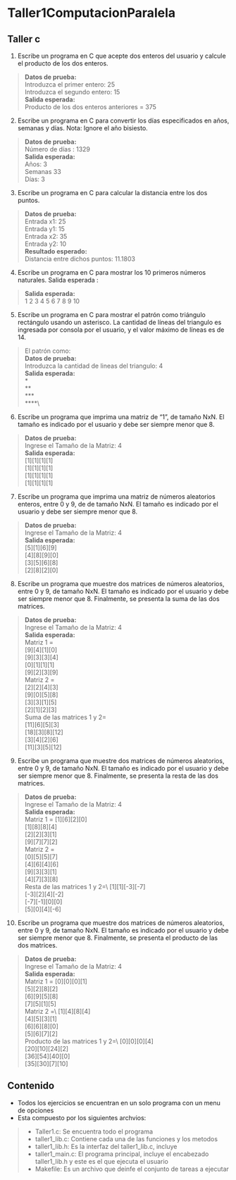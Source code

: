 # Taller1ComputacionParalela

## Taller c
1. Escribe un programa en C que acepte dos enteros del usuario y calcule el producto de los
dos enteros.
> **Datos de prueba:**\
> Introduzca el primer entero: 25 \
>Introduzca el segundo entero: 15 \
>**Salida esperada:**\
>Producto de los dos enteros anteriores = 375 

2. Escribe un programa en C para convertir los días especificados en años, semanas y días.
Nota: Ignore el año bisiesto.
> **Datos de prueba:**\
> Número de días : 1329\
> **Salida esperada:**\
> Años: 3 \
> Semanas 33\
> Días: 3 

3. Escribe un programa en C para calcular la distancia entre los dos puntos.
> **Datos de prueba:**\
> Entrada x1: 25 \
> Entrada y1: 15 \
> Entrada x2: 35 \
> Entrada y2: 10 \
> **Resultado esperado:**\
> Distancia entre dichos puntos: 11.1803

4. Escribe un programa en C para mostrar los 10 primeros números naturales.
Salida esperada :
> **Salida esperada:**\
> 1 2 3 4 5 6 7 8 9 10

5. Escribe un programa en C para mostrar el patrón como triángulo rectángulo usando un
asterisco. La cantidad de líneas del triangulo es ingresada por consola por el usuario, y el valor
máximo de líneas es de 14.
> El patrón como:\
> **Datos de prueba:**\
> Introduzca la cantidad de lineas del triangulo: 4\
> **Salida esperada:**\
> *\
> **\
> ***\
> ****\

6. Escribe un programa que imprima una matriz de “1”, de tamaño NxN. El tamaño es
indicado por el usuario y debe ser siempre menor que 8.
> **Datos de prueba:**\
> Ingrese el Tamaño de la Matriz: 4\
> **Salida esperada:**\
> [1][1][1][1]\
> [1][1][1][1]\
> [1][1][1][1]\
> [1][1][1][1]

7. Escribe un programa que imprima una matriz de números aleatorios enteros, entre 0 y 9, de
de tamaño NxN. El tamaño es indicado por el usuario y debe ser siempre menor que 8.
> **Datos de prueba:**\
> Ingrese el Tamaño de la Matriz: 4\
> **Salida esperada:**\
> [5][1][6][9]\
> [4][8][9][0]\
> [3][5][6][8]\
> [2][8][2][0]

8. Escribe un programa que muestre dos matrices de números aleatorios, entre 0 y 9, de
tamaño NxN. El tamaño es indicado por el usuario y debe ser siempre menor que 8.
Finalmente, se presenta la suma de las dos matrices.
> **Datos de prueba:**\
> Ingrese el Tamaño de la Matriz: 4\
> **Salida esperada:**\
> Matriz 1 =  
> [9][4][1][0]\
> [9][3][3][4]\
> [0][1][1][1]\
> [9][2][3][9]\
> Matriz 2 =\
> [2][2][4][3]\
> [9][0][5][8]\
> [3][3][1][5]\
> [2][1][2][3]\
> Suma de las matrices 1 y 2=\
> [11][6][5][3]\
> [18][3][8][12]\
> [3][4][2][6]\
> [11][3][5][12]

9. Escribe un programa que muestre dos matrices de números aleatorios, entre 0 y 9, de
tamaño NxN. El tamaño es indicado por el usuario y debe ser siempre menor que 8.
Finalmente, se presenta la resta de las dos matrices.
> **Datos de prueba:**\
> Ingrese el Tamaño de la Matriz: 4\
> **Salida esperada:**\
> Matriz 1 =
> [1][6][2][0]\
> [1][8][8][4]\
> [2][2][3][1]\
> [9][7][7][2]\
> Matriz 2 =\
> [0][5][5][7]\
> [4][6][4][6]\
> [9][3][3][1]\
> [4][7][3][8]\
> Resta de las matrices 1 y 2=\ 
> [1][1][-3][-7]\
> [-3][2][4][-2]\
> [-7][-1][0][0]\
> [5][0][4][-6]

10. Escribe un programa que muestre dos matrices de números aleatorios, entre 0 y 9, de
tamaño NxN. El tamaño es indicado por el usuario y debe ser siempre menor que 8.
Finalmente, se presenta el producto de las dos matrices.
> **Datos de prueba:**\
> Ingrese el Tamaño de la Matriz: 4\
> **Salida esperada:**\
> Matriz 1 =
> [0][0][0][1]\
> [5][2][8][2]\
> [6][9][5][8]\
> [7][5][1][5]\
> Matriz 2 =\ 
> [1][4][8][4]\
> [4][5][3][1]\
> [6][6][8][0]\
> [5][6][7][2]\
> Producto de las matrices 1 y 2=\ 
> [0][0][0][4]\
> [20][10][24][2]\
> [36][54][40][0]\
> [35][30][7][10]

## Contenido
- Todos los ejercicios se encuentran en un solo programa con un menu de opciones 
- Esta compuesto por los siguientes archvios:
> - Taller1.c: Se encuentra todo el programa 
> - taller1_lib.c: Contiene cada una de las funciones y los metodos 
> - taller1_lib.h: Es la interfaz del taller1_lib.c, incluye 
> - taller1_main.c: El programa principal, incluye el encabezado taller1_lib.h y este es el que ejecuta el usuario 
> - Makefile: Es un archivo que deinfe el conjunto de tareas a ejecutar 



